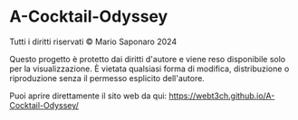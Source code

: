 # A-Cocktail-Odyssey

Tutti i diritti riservati © Mario Saponaro 2024

Questo progetto è protetto dai diritti d'autore e viene reso disponibile solo per la visualizzazione. È vietata qualsiasi forma di modifica, distribuzione o riproduzione senza il permesso esplicito dell'autore.

Puoi aprire direttamente il sito web da qui: 
https://webt3ch.github.io/A-Cocktail-Odyssey/

